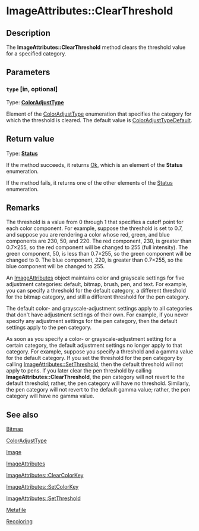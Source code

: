# ImageAttributes::ClearThreshold

## Description

The **ImageAttributes::ClearThreshold** method clears the threshold value for a specified category.

## Parameters

### `type` [in, optional]

Type: **[ColorAdjustType](https://learn.microsoft.com/windows/desktop/api/gdipluscolormatrix/ne-gdipluscolormatrix-coloradjusttype)**

Element of the [ColorAdjustType](https://learn.microsoft.com/windows/desktop/api/gdipluscolormatrix/ne-gdipluscolormatrix-coloradjusttype) enumeration that specifies the category for which the threshold is cleared. The default value is [ColorAdjustTypeDefault](https://learn.microsoft.com/windows/desktop/api/gdipluscolormatrix/ne-gdipluscolormatrix-coloradjusttype).

## Return value

Type: **[Status](https://learn.microsoft.com/windows/desktop/api/gdiplustypes/ne-gdiplustypes-status)**

If the method succeeds, it returns [Ok](https://learn.microsoft.com/windows/desktop/api/gdiplustypes/ne-gdiplustypes-status), which is an element of the **Status** enumeration.

If the method fails, it returns one of the other elements of the [Status](https://learn.microsoft.com/windows/desktop/api/gdiplustypes/ne-gdiplustypes-status) enumeration.

## Remarks

The threshold is a value from 0 through 1 that specifies a cutoff point for each color component. For example, suppose the threshold is set to 0.7, and suppose you are rendering a color whose red, green, and blue components are 230, 50, and 220. The red component, 230, is greater than 0.7×255, so the red component will be changed to 255 (full intensity). The green component, 50, is less than 0.7×255, so the green component will be changed to 0. The blue component, 220, is greater than 0.7×255, so the blue component will be changed to 255.

An [ImageAttributes](https://learn.microsoft.com/windows/desktop/api/gdiplusimageattributes/nl-gdiplusimageattributes-imageattributes) object maintains color and grayscale settings for five adjustment categories: default, bitmap, brush, pen, and text. For example, you can specify a threshold for the default category, a different threshold for the bitmap category, and still a different threshold for the pen category.

The default color- and grayscale-adjustment settings apply to all categories that don't have adjustment settings of their own. For example, if you never specify any adjustment settings for the pen category, then the default settings apply to the pen category.

As soon as you specify a color- or grayscale-adjustment setting for a certain category, the default adjustment settings no longer apply to that category. For example, suppose you specify a threshold and a gamma value for the default category. If you set the threshold for the pen category by calling [ImageAttributes::SetThreshold](https://learn.microsoft.com/windows/desktop/api/gdiplusimageattributes/nf-gdiplusimageattributes-imageattributes-setthreshold), then the default threshold will not apply to pens. If you later clear the pen threshold by calling **ImageAttributes::ClearThreshold**, the pen category will not revert to the default threshold; rather, the pen category will have no threshold. Similarly, the pen category will not revert to the default gamma value; rather, the pen category will have no gamma value.

## See also

[Bitmap](https://learn.microsoft.com/windows/desktop/api/gdiplusheaders/nl-gdiplusheaders-bitmap)

[ColorAdjustType](https://learn.microsoft.com/windows/desktop/api/gdipluscolormatrix/ne-gdipluscolormatrix-coloradjusttype)

[Image](https://learn.microsoft.com/windows/desktop/api/gdiplusheaders/nl-gdiplusheaders-image)

[ImageAttributes](https://learn.microsoft.com/windows/desktop/api/gdiplusimageattributes/nl-gdiplusimageattributes-imageattributes)

[ImageAttributes::ClearColorKey](https://learn.microsoft.com/windows/desktop/api/gdiplusimageattributes/nf-gdiplusimageattributes-imageattributes-clearcolorkey)

[ImageAttributes::SetColorKey](https://learn.microsoft.com/windows/desktop/api/gdiplusimageattributes/nf-gdiplusimageattributes-imageattributes-setcolorkey)

[ImageAttributes::SetThreshold](https://learn.microsoft.com/windows/desktop/api/gdiplusimageattributes/nf-gdiplusimageattributes-imageattributes-setthreshold)

[Metafile](https://learn.microsoft.com/windows/desktop/api/gdiplusheaders/nl-gdiplusheaders-metafile)

[Recoloring](https://learn.microsoft.com/windows/desktop/gdiplus/-gdiplus-recoloring-use)